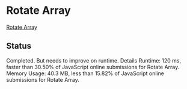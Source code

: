 # Rotate Array

[Rotate Array](https://leetcode.com/problems/rotate-array/)

## Status
Completed. But needs to improve on runtime.
Details 
Runtime: 120 ms, faster than 30.50% of JavaScript online submissions for Rotate Array.
Memory Usage: 40.3 MB, less than 15.82% of JavaScript online submissions for Rotate Array.